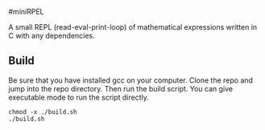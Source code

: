 #miniRPEL

A small REPL (read-eval-print-loop) of mathematical expressions written in C with any dependencies.

## Build

Be sure that you have installed gcc on your computer. Clone the repo and jump into the repo directory.
Then run the build script. You can give executable mode to run the script directly. 

    chmod -x ./build.sh
    ./build.sh

